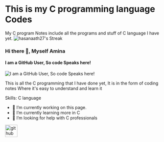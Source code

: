 # This is my C programming language Codes 
My C program Notes include all the programs and stuff of C language I have yet.
![hasanaath27's Streak](https://github-readme-streak-stats.herokuapp.com/?user=hasanaath27&theme=merko&hide_border=true)
### Hi there 👋, Myself Amina
#### I am a GitHub User, So code Speaks here!
![I am a GitHub User, So code Speaks here!](https://arturssmirnovs.github.io/github-profile-readme-generator/images/banner.png)

This is all the C programming that I have done yet,
It is in the form of coding notes
Where it's easy to understand and learn it

Skills: C language

- 🔭 I’m currently working on this page. 
- 🌱 I’m currently learning more in C 
- 🤔 I’m looking for help with C professionals  


[<img src='https://cdn.jsdelivr.net/npm/simple-icons@3.0.1/icons/github.svg' alt='github' height='40'>](https://github.com/hasanaath27)  


